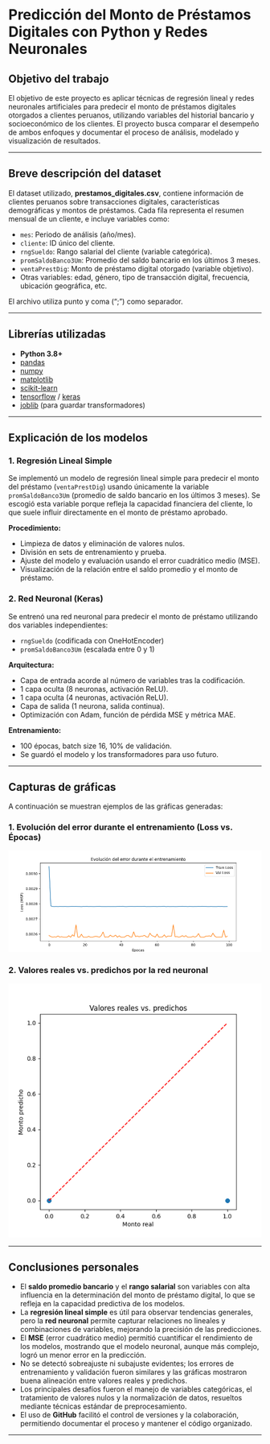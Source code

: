 # Predicción del Monto de Préstamos Digitales con Python y Redes Neuronales

## Objetivo del trabajo

El objetivo de este proyecto es aplicar técnicas de regresión lineal y redes neuronales artificiales para predecir el monto de préstamos digitales otorgados a clientes peruanos, utilizando variables del historial bancario y socioeconómico de los clientes. El proyecto busca comparar el desempeño de ambos enfoques y documentar el proceso de análisis, modelado y visualización de resultados.

---

## Breve descripción del dataset

El dataset utilizado, **prestamos_digitales.csv**, contiene información de clientes peruanos sobre transacciones digitales, características demográficas y montos de préstamos. Cada fila representa el resumen mensual de un cliente, e incluye variables como:

- `mes`: Periodo de análisis (año/mes).
- `cliente`: ID único del cliente.
- `rngSueldo`: Rango salarial del cliente (variable categórica).
- `promSaldoBanco3Um`: Promedio del saldo bancario en los últimos 3 meses.
- `ventaPrestDig`: Monto de préstamo digital otorgado (variable objetivo).
- Otras variables: edad, género, tipo de transacción digital, frecuencia, ubicación geográfica, etc.

El archivo utiliza punto y coma (“;”) como separador.

---

## Librerías utilizadas

- **Python 3.8+**
- [pandas](https://pandas.pydata.org/)
- [numpy](https://numpy.org/)
- [matplotlib](https://matplotlib.org/)
- [scikit-learn](https://scikit-learn.org/)
- [tensorflow](https://www.tensorflow.org/) / [keras](https://keras.io/)
- [joblib](https://joblib.readthedocs.io/en/latest/) (para guardar transformadores)

---

## Explicación de los modelos

### 1. Regresión Lineal Simple

Se implementó un modelo de regresión lineal simple para predecir el monto del préstamo (`ventaPrestDig`) usando únicamente la variable `promSaldoBanco3Um` (promedio de saldo bancario en los últimos 3 meses). Se escogió esta variable porque refleja la capacidad financiera del cliente, lo que suele influir directamente en el monto de préstamo aprobado.

**Procedimiento:**
- Limpieza de datos y eliminación de valores nulos.
- División en sets de entrenamiento y prueba.
- Ajuste del modelo y evaluación usando el error cuadrático medio (MSE).
- Visualización de la relación entre el saldo promedio y el monto de préstamo.

### 2. Red Neuronal (Keras)

Se entrenó una red neuronal para predecir el monto de préstamo utilizando dos variables independientes:
- `rngSueldo` (codificada con OneHotEncoder)
- `promSaldoBanco3Um` (escalada entre 0 y 1)

**Arquitectura:**
- Capa de entrada acorde al número de variables tras la codificación.
- 1 capa oculta (8 neuronas, activación ReLU).
- 1 capa oculta (4 neuronas, activación ReLU).
- Capa de salida (1 neurona, salida continua).
- Optimización con Adam, función de pérdida MSE y métrica MAE.

**Entrenamiento:**
- 100 épocas, batch size 16, 10% de validación.
- Se guardó el modelo y los transformadores para uso futuro.

---

## Capturas de gráficas

A continuación se muestran ejemplos de las gráficas generadas:

### 1. Evolución del error durante el entrenamiento (Loss vs. Épocas)
![Evolución del loss](grafico_loss.png)

### 2. Valores reales vs. predichos por la red neuronal
![Predicción vs Realidad](grafico_pred_vs_real.png)

---

## Conclusiones personales

- El **saldo promedio bancario** y el **rango salarial** son variables con alta influencia en la determinación del monto de préstamo digital, lo que se refleja en la capacidad predictiva de los modelos.
- La **regresión lineal simple** es útil para observar tendencias generales, pero la **red neuronal** permite capturar relaciones no lineales y combinaciones de variables, mejorando la precisión de las predicciones.
- El **MSE** (error cuadrático medio) permitió cuantificar el rendimiento de los modelos, mostrando que el modelo neuronal, aunque más complejo, logró un menor error en la predicción.
- No se detectó sobreajuste ni subajuste evidentes; los errores de entrenamiento y validación fueron similares y las gráficas mostraron buena alineación entre valores reales y predichos.
- Los principales desafíos fueron el manejo de variables categóricas, el tratamiento de valores nulos y la normalización de datos, resueltos mediante técnicas estándar de preprocesamiento.
- El uso de **GitHub** facilitó el control de versiones y la colaboración, permitiendo documentar el proceso y mantener el código organizado.

---
